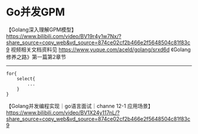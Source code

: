 # Go并发GPM



【Golang深入理解GPM模型】 https://www.bilibili.com/video/BV19r4y1w7Nx/?share_source=copy_web&vd_source=874ce02cf2b466e2f5648504c81f83c9
视频相关文档资料见
https://www.yuque.com/aceld/golang/srxd6d 《Golang修养之路》第一篇第2章节

 

---

```
for{
    select{
        ...
    }
}
```

【Golang并发编程实现｜go语言面试｜channe 12-1 应用场景】 https://www.bilibili.com/video/BV1X24y117nL/?share_source=copy_web&vd_source=874ce02cf2b466e2f5648504c81f83c9









